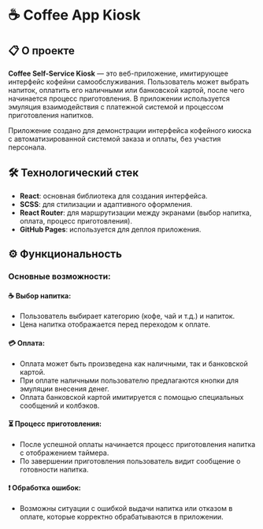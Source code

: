 # ☕ Coffee App Kiosk

## 📋 О проекте

**Coffee Self-Service Kiosk** — это веб-приложение, имитирующее интерфейс кофейни самообслуживания. Пользователь может выбрать напиток, оплатить его наличными или банковской картой, после чего начинается процесс приготовления. В приложении используется эмуляция взаимодействия с платежной системой и процессом приготовления напитков.

Приложение создано для демонстрации интерфейса кофейного киоска с автоматизированной системой заказа и оплаты, без участия персонала.

## 🛠 Технологический стек

-   **React**: основная библиотека для создания интерфейса.
-   **SCSS**: для стилизации и адаптивного оформления.
-   **React Router**: для маршрутизации между экранами (выбор напитка, оплата, процесс приготовления).
-   **GitHub Pages**: используется для деплоя приложения.

## ⚙️ Функциональность

### Основные возможности:

#### ☕ Выбор напитка:

-   Пользователь выбирает категорию (кофе, чай и т.д.) и напиток.
-   Цена напитка отображается перед переходом к оплате.

#### 💳 Оплата:

-   Оплата может быть произведена как наличными, так и банковской картой.
-   При оплате наличными пользователю предлагаются кнопки для эмуляции внесения денег.
-   Оплата банковской картой имитируется с помощью специальных сообщений и колбэков.

#### ⏳ Процесс приготовления:

-   После успешной оплаты начинается процесс приготовления напитка с отображением таймера.
-   По завершении приготовления пользователь видит сообщение о готовности напитка.

#### ❗ Обработка ошибок:

-   Возможны ситуации с ошибкой выдачи напитка или отказом в оплате, которые корректно обрабатываются в приложении.
